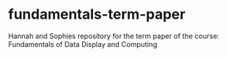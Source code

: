# fundamentals-term-paper
Hannah and Sophies repository for the term paper of the course: Fundamentals of Data Display and Computing
